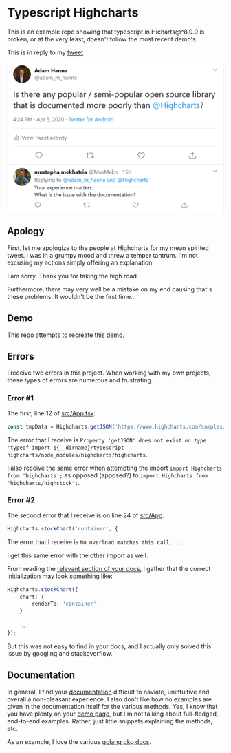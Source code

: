 # Typescript Highcharts

This is an example repo showing that typescript in Hicharts@^8.0.0 is broken, or at the very least, doesn't follow the most recent demo's.

This is in reply to my [tweet](https://twitter.com/adam_m_hanna/status/1246941906975756289)

![tweet](tweet.png)

## Apology

First, let me apologize to the people at Highcharts for my mean spirited tweet. I was in a grumpy mood and threw a temper tantrum. I'm not excusing my actions simply offering an explanation.

I am sorry. Thank you for taking the high road.

Furthermore, there may very well be a mistake on my end causing that's these problems. It wouldn't be the first time...

## Demo

This repo attempts to recreate [this demo](https://jsfiddle.net/gh/get/library/pure/highcharts/highcharts/tree/master/samples/stock/demo/basic-line/).

## Errors

I receive two errors in this project. When working with my own projects, these types of errors are numerous and frustrating.

### Error #1

The first, line 12 of [src/App.tsx](src/App.tsx): 

```typescript
const tmpData = Highcharts.getJSON('https://www.highcharts.com/samples/data/aapl-c.json');
```

The error that I receive is `Property 'getJSON' does not exist on type 'typeof import ${__dirname}/typescript-highcharts/node_modules/highcharts/highcharts`.

I also receive the same error when attempting the import `import Highcharts from 'highcharts';` as opposed (apposed?) to `import Highcharts from 'highcharts/highstock';`.

### Error #2

The second error that I receive is on line 24 of [src/App](src/App.tsx).

```typescript
Highcharts.stockChart('container', {
```

The error that I receive is `No overload matches this call. ...`

I get this same error with the other import as well.


From reading the [relevant section of your docs](https://api.highcharts.com/highcharts/chart.renderTo), I gather that the correct initialization may look something like:

```typescript
Highcharts.stockChart({
	chart: {
		renderTo: 'container',
	}

	...
});
```

But this was not easy to find in your docs, and I actually only solved this issue by googling and stackoverflow.

## Documentation

In general, I find your [documentation](https://api.highcharts.com/highcharts/) difficult to naviate, unintuitive and overall a non-pleasant experience. I also don't like how no examples are given in the documentation itself for the various methods. Yes, I know that you have plenty on your [demo page](https://www.highcharts.com/stock/demo/), but I'm not talking about full-fledged, end-to-end examples. Rather, just little snippets explaining the methods, etc.

As an example, I love the various [golang pkg docs](https://golang.org/pkg/crypto/).
